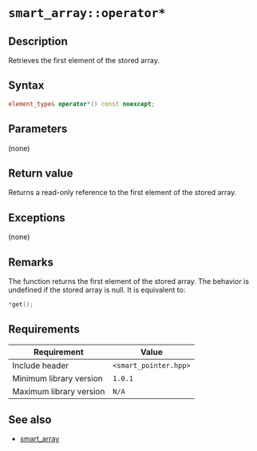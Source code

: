 # `smart_array::operator*`

## Description

Retrieves the first element of the stored array.

## Syntax

```cpp
element_type& operator*() const noexcept;
```

## Parameters

(none)

## Return value

Returns a read-only reference to the first element of the stored array.

## Exceptions

(none)

## Remarks

The function returns the first element of the stored array. The behavior is undefined if the stored array is null. It is equivalent to:

```cpp
*get();
```

## Requirements

| Requirement             | Value                 |
|-------------------------|-----------------------|
| Include header          | `<smart_pointer.hpp>` |
| Minimum library version | `1.0.1`               |
| Maximum library version | `N/A`                 |

## See also

- [smart_array](smart_array.md)